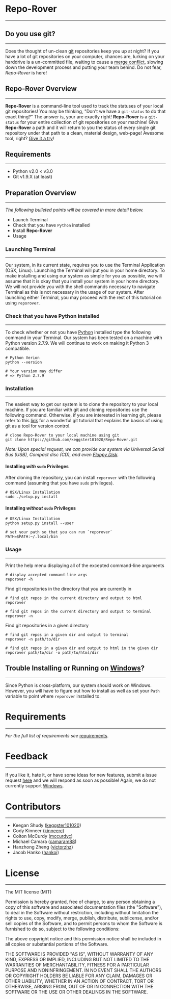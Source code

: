# Repo-Rover
______

## Do you use git?
______
Does the thought of un-clean [git](http://git-scm.com/docs/gittutorial) repositories keep you up at night? If
you have a lot of git repositories on your computer, chances are,
lurking on your harddrive is a un-committed file, waiting to cause a
[merge conflict](https://akk.li/pics/anne.jpg), slowing down the
development process and putting your team behind.
Do not fear, *Repo-Rover* is here!

## Repo-Rover Overview
______
**Repo-Rover** is a command-line tool used to track the statuses of your
local git repositories! You may be thinking, "Don't we have a
`git-status` to do that exact thing?" The answer is, your are exactly
right! **Repo-Rover** is a `git-status` for your entire collection of
git repositories on your machine! Give **Repo-Rover** a path and it will
return to you the status of every single git repository under that path
to a clean, material design, web-page! Awesome tool, right? [Give it a try](https://github.com/keggster101020/Repo-Rover/archive/master.zip)!

## Requirements
______
+ Python v2.0 < v3.0
+ Git v1.9.X (at least)

## Preparation Overview
______
_The following bulleted points will be covered in more detail below._
+ Launch Terminal
+ Check that you have `Python` installed
+ Install **Repo-Rover**
+ Usage

### Launching Terminal
______
Our system, in its current state, requires you to use the
Terminal Application (OSX, Linux).
Launching the Terminal will put you in your home directory.
To make installing and using our system as simple for you as possible,
we will assume that it is okay that you install your system in your home
directory. We will not provide you with the shell commands necessary
to navigate Terminal as this is not necessary in the usage of our system.
After launching either Terminal,
you may proceed with the rest of this tutorial on using `reporover`.

### Check that you have Python installed
______
To check whether or not you have [Python](https://www.python.org/)
installed type the following command in your Terminal.
Our system has been tested on a machine with Python version 2.7.9. We
will continue to work on making it Python 3 compatible.

```
# Python Verion
python --version

# Your version may differ
# => Python 2.7.9
```

### Installation
______
The easiest way to get our system is to clone
the repository to your local machine. If you are familiar with git and
cloning repositories use the following command. Otherwise, if you are
interested in learning git, please refer to this
[link](https://try.github.io/levels/1/challenges/1) for a wonderful
git tutorial that explains the basics of using git as a tool for version
control.

```
# clone Repo-Rover to your local machine using git
git clone https://github.com/keggster101020/Repo-Rover.git
```
_Note: Upon special request, we can provide our system via Universal
Serial Bus (USB), Compact disc (CD), and even [Floppy
Disk](https://www.youtube.com/watch?v=ba14uJFvqMs)._

#### Installing *with* `sudo` Privileges
After cloning the repository, you can install `reporover` with the
following command (assuming that you have `sudo` privileges).

```
# OSX/Linux Installation
sudo ./setup.py install
```

#### Installing *without* `sudo` Privileges
```
# OSX/Linux Installation
python setup.py install --user

# set your path so that you can run `reporover`
PATH=$PATH:~/.local/bin
```

### Usage
______
Print the help menu displaying all of the excepted command-line
arguments
```
# display accepted command-line args
reporover -h
```

Find git repositories in the directory that you are currently in
```
# find git repos in the current directory and output to html
reporover

# find git repos in the current directory and output to terminal
reporover -n
```

Find git repositories in a given directory
```
# find git repos in a given dir and output to terminal
reporover -n path/to/dir

# find git repos in a given dir and output to html in the given dir
reporover path/to/dir -o path/to/html/dir
```

## Trouble Installing or Running on [Windows](https://www.youtube.com/watch?v=-NsXHPq71Bs)?
______
Since Python is cross-platform, our system should work on Windows.
However, you will have to figure out how to install as well as set your
`Path` variable to point where `reporover` installed to.

# Requirements
______
_For the full list of requirements see_
[requirements](https://github.com/keggster101020/Repo-Rover/blob/master/docs/RequirementsAnalysis.md).

# Feedback
______
If you like it, hate it, or have some ideas for new features, submit a
issue request
[here](https://github.com/keggster101020/Repo-Rover/issues) and we will
respond as soon as possible! Again, we do not currently support
[Windows](https://www.youtube.com/watch?v=Kwma71yl8mU).

# Contributors
______

+ Keegan Shudy ([keggster101020](https://github.com/keggster101020))
+ Cody Kinneer ([kinneerc](https://github.com/kinneerc))
+ Colton McCurdy ([mccurdyc](https://github.com/mccurdyc))
+ Michael Camara ([camaram88](https://github.com/camaram88))
+ Hanzhong Zheng ([victorzhz](https://github.com/victorzhz))
+ Jacob Hanko ([hankoj](https://github.com/hankoj))

# License
______

The MIT license (MIT)

Permission is hereby granted, free of charge, to any person obtaining a
copy of this software and associated documentation files (the
"Software"), to deal in the Software without restriction, including
without limitation the rights to use, copy, modify, merge, publish,
distribute, sublicense, and/or sell copies of the Software, and to
permit persons to whom the Software is furnished to do so, subject to
the following conditions:

The above copyright notice and this permission notice shall be included
in all copies or substantial portions of the Software.

THE SOFTWARE IS PROVIDED "AS IS", WITHOUT WARRANTY OF ANY KIND, EXPRESS
OR IMPLIED, INCLUDING BUT NOT LIMITED TO THE WARRANTIES OF
MERCHANTABILITY, FITNESS FOR A PARTICULAR PURPOSE AND NONINFRINGEMENT.
IN NO EVENT SHALL THE AUTHORS OR COPYRIGHT HOLDERS BE LIABLE FOR ANY
CLAIM, DAMAGES OR OTHER LIABILITY, WHETHER IN AN ACTION OF CONTRACT,
TORT OR OTHERWISE, ARISING FROM, OUT OF OR IN CONNECTION WITH THE
SOFTWARE OR THE USE OR OTHER DEALINGS IN THE SOFTWARE.
